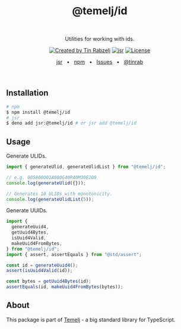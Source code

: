 <p align="center">
  <h1 align="center" style="text-decoration:none;">@temelj/id</h1>
  <br/>
  <p align="center">
    Utilities for working with ids.
  </p>
</p>

<p align="center">
  <a href="https://twitter.com/tinrab" rel="nofollow"><img src="https://img.shields.io/badge/created%20by-@tinrab-1d9bf0.svg" alt="Created by Tin Rabzelj"></a>
  <a href="https://jsr.io/@temelj/id" rel="nofollow"><img src="https://jsr.io/badges/@temelj/id" alt="jsr"></a>
  <a href="https://opensource.org/licenses/MIT" rel="nofollow"><img src="https://img.shields.io/github/license/flinect/temelj" alt="License"></a>
</p>

<div align="center">
  <a href="https://jsr.io/@temelj/id">jsr</a>
  <span>&nbsp;&nbsp;•&nbsp;&nbsp;</span>
  <a href="https://www.npmjs.com/package/@temelj/id">npm</a>
  <span>&nbsp;&nbsp;•&nbsp;&nbsp;</span>
  <a href="https://github.com/flinect/temelj/issues/new">Issues</a>
  <span>&nbsp;&nbsp;•&nbsp;&nbsp;</span>
  <a href="https://twitter.com/tinrab">@tinrab</a>
  <br />
</div>

<br/>
<br/>

## Installation

```sh
# npm
$ npm install @temelj/id
# jsr
$ deno add jsr:@temelj/id # or jsr add @temelj/id
```

## Usage

Generate ULIDs.

```ts
import { generateUlid, generateUlidList } from "@temelj/id";

// e.g. 005800001A000G40R40M30E209
console.log(generateUlid({}));

// Generates 10 ULIDs with monotonicity.
console.log(generateUlidList(5));
```

Generate UUIDs.

```ts
import {
  generateUuid4,
  getUuid4Bytes,
  isUuid4Valid,
  makeUuid4FromBytes,
} from "@temelj/id";
import { assert, assertEquals } from "@std/assert";

const id = generateUuid4();
assert(isUuid4Valid(id));

const bytes = getUuid4Bytes(id);
assertEquals(id, makeUuid4FromBytes(bytes));
```

## About

This package is part of [Temelj](https://github.com/flinect/temelj) - a big
standard library for TypeScript.
